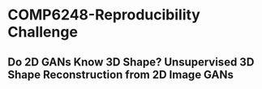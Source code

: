 # COMP6248-Reproducibility Challenge
## Do 2D GANs Know 3D Shape? Unsupervised 3D Shape Reconstruction from 2D Image GANs
